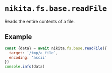 
# `nikita.fs.base.readFile`

Reads the entire contents of a file.

## Example

```js
const {data} = await nikita.fs.base.readFile({
  target: `/tmp/a_file`,
  encoding: 'ascii'
})
console.info(data)
```
